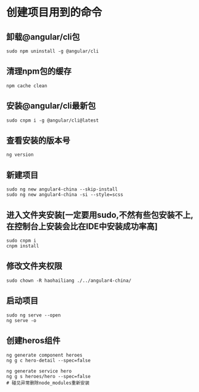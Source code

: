 # 创建项目用到的命令
## 卸载@angular/cli包
```
sudo npm uninstall -g @angular/cli
```
## 清理npm包的缓存
```
npm cache clean
```
## 安装@angular/cli最新包
```
sudo cnpm i -g @angular/cli@latest
```
## 查看安装的版本号
```
ng version
```
## 新建项目
```
sudo ng new angular4-china --skip-install
sudo ng new angular4-china -si --style=scss
```
## 进入文件夹安装[一定要用sudo,不然有些包安装不上, 在控制台上安装会比在IDE中安装成功率高]
```
sudo cnpm i
cnpm install
```
## 修改文件夹权限
```
sudo chown -R haohailiang ./../angular4-china/
```
## 启动项目
```
sudo ng serve --open
ng serve -o
```

## 创建heros组件
```
ng generate component heroes
ng g c hero-detail --spec=false

ng generate service hero
ng g s heroes/hero --spec=false
# 碰见异常删除node_modules重新安装
```
